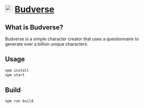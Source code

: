 # <img src="docs/public/favicon.ico" width="25"/> [Budverse](https://printerzoid.github.io/budverse)

## What is Budverse?

Budverse is a simple character creator that uses a questionnaire to generate over a billion unique characters.

## Usage

```bash 
npm install
npm start
```

## Build

```bash
npm run build
```